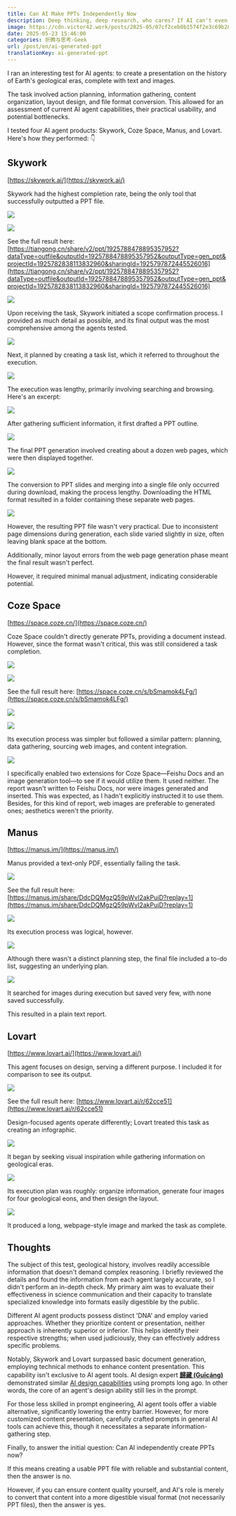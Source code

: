 ```yaml
---
title: Can AI Make PPTs Independently Now
description: Deep thinking, deep research, who cares? If AI can't even make a PPT, how will it replace humans?
image: https://cdn.victor42.work/posts/2025-05/07cf2ceb0b1574f2e3c69b2887632c9b.webp
date: 2025-05-23 15:46:00
categories: 折腾与思考-Geek
url: /post/en/ai-generated-ppt
translationKey: ai-generated-ppt
---
```


I ran an interesting test for AI agents: to create a presentation on the history of Earth's geological eras, complete with text and images.

The task involved action planning, information gathering, content organization, layout design, and file format conversion. This allowed for an assessment of current AI agent capabilities, their practical usability, and potential bottlenecks.

I tested four AI agent products: Skywork, Coze Space, Manus, and Lovart. Here's how they performed: 👇

## Skywork

[https://skywork.ai/](https://skywork.ai/)

Skywork had the highest completion rate, being the only tool that successfully outputted a PPT file.

![](https://cdn.victor42.work/posts/2025-05/07cf2ceb0b1574f2e3c69b2887632c9c.webp)

![](https://cdn.victor42.work/posts/2025-05/2d429bf55bb6b3a3733e63033500e005.webp)

See the full result here: [https://tiangong.cn/share/v2/ppt/1925788478895357952?dataType=outfile&outputId=1925788478895357952&outputType=gen_ppt&projectId=1925782838113832960&sharingId=1925797872445526016](https://tiangong.cn/share/v2/ppt/1925788478895357952?dataType=outfile&outputId=1925788478895357952&outputType=gen_ppt&projectId=1925782838113832960&sharingId=1925797872445526016)

![](https://cdn.victor42.work/posts/2025-05/fc8204dba40ddd291deccb7fb6dbffb2.webp)

Upon receiving the task, Skywork initiated a scope confirmation process. I provided as much detail as possible, and its final output was the most comprehensive among the agents tested.

![](https://cdn.victor42.work/posts/2025-05/412c047fd18bf39596ffb101fe0d01f3.webp)

Next, it planned by creating a task list, which it referred to throughout the execution.

![](https://cdn.victor42.work/posts/2025-05/14e6822b21eb2d2bf9a2446faa3ae9f3.webp)

The execution was lengthy, primarily involving searching and browsing. Here's an excerpt:

![](https://cdn.victor42.work/posts/2025-05/1512322d1022a65174fe5c735b7ddda4.webp)

After gathering sufficient information, it first drafted a PPT outline.

![](https://cdn.victor42.work/posts/2025-05/999323fe9dbe801fabe443853e1ab34a.webp)

The final PPT generation involved creating about a dozen web pages, which were then displayed together.

![](https://cdn.victor42.work/posts/2025-05/fa8b4512ddcd260e54f53796c3c7d607.webp)

The conversion to PPT slides and merging into a single file only occurred during download, making the process lengthy. Downloading the HTML format resulted in a folder containing these separate web pages.

![](https://cdn.victor42.work/posts/2025-05/e3caa031828f83557dae4dade1ab2f6f.webp)

However, the resulting PPT file wasn't very practical. Due to inconsistent page dimensions during generation, each slide varied slightly in size, often leaving blank space at the bottom.

Additionally, minor layout errors from the web page generation phase meant the final result wasn't perfect.

However, it required minimal manual adjustment, indicating considerable potential.

## Coze Space

[https://space.coze.cn/](https://space.coze.cn/)

Coze Space couldn't directly generate PPTs, providing a document instead. However, since the format wasn't critical, this was still considered a task completion.

![](https://cdn.victor42.work/posts/2025-05/f1d552d2a069e73f168d53363b143d75.webp)

![](https://cdn.victor42.work/posts/2025-05/b480aa0644716122a8a1ee4e17c75aba.webp)

See the full result here: [https://space.coze.cn/s/bSmamok4LFg/](https://space.coze.cn/s/bSmamok4LFg/)

![](https://cdn.victor42.work/posts/2025-05/8026407bd8e9265b92fdd565524cd0f0.webp)

![](https://cdn.victor42.work/posts/2025-05/8d42f164e6b26e94c4c5e234fffc7c1d.webp)

Its execution process was simpler but followed a similar pattern: planning, data gathering, sourcing web images, and content integration.

![](https://cdn.victor42.work/posts/2025-05/5fef56ffc2dc7b28742139ce8646184c.webp)

I specifically enabled two extensions for Coze Space—Feishu Docs and an image generation tool—to see if it would utilize them. It used neither. The report wasn't written to Feishu Docs, nor were images generated and inserted. This was expected, as I hadn't explicitly instructed it to use them. Besides, for this kind of report, web images are preferable to generated ones; aesthetics weren't the priority.

## Manus

[https://manus.im/](https://manus.im/)

Manus provided a text-only PDF, essentially failing the task.

![](https://cdn.victor42.work/posts/2025-05/966c7cbfbb511b90ea2a844fdb759589.webp)

See the full result here: [https://manus.im/share/DdcDQMgzQ59pWvI2akPuiD?replay=1](https://manus.im/share/DdcDQMgzQ59pWvI2akPuiD?replay=1)

![](https://cdn.victor42.work/posts/2025-05/92df60135a908ccbd177f011bb25b01f.webp)

Its execution process was logical, however.

![](https://cdn.victor42.work/posts/2025-05/fcb8e048de923c536c1afde38ededdbf.webp)

Although there wasn't a distinct planning step, the final file included a to-do list, suggesting an underlying plan.

![](https://cdn.victor42.work/posts/2025-05/58f5cdd8a07f6a51595c641eb1a1bed9.webp)

It searched for images during execution but saved very few, with none saved successfully.

This resulted in a plain text report.

## Lovart

[https://www.lovart.ai/](https://www.lovart.ai/)

This agent focuses on design, serving a different purpose. I included it for comparison to see its output.

![](https://cdn.victor42.work/posts/2025-05/fb9e4ed8ae1530d3d56eb45fc2b90d15.webp)

See the full result here: [https://www.lovart.ai/r/62cce51](https://www.lovart.ai/r/62cce51)

Design-focused agents operate differently; Lovart treated this task as creating an infographic.

![](https://cdn.victor42.work/posts/2025-05/c452cbd16f83c1cf54c4acaa41a09968.webp)

It began by seeking visual inspiration while gathering information on geological eras.

![](https://cdn.victor42.work/posts/2025-05/bd58a66bddb861b38de62e73d3328cf5.webp)

Its execution plan was roughly: organize information, generate four images for four geological eons, and then design the layout.

![](https://cdn.victor42.work/posts/2025-05/74f874debdd5bad825e3f22f81f6334f.webp)

It produced a long, webpage-style image and marked the task as complete.

## Thoughts

The subject of this test, geological history, involves readily accessible information that doesn't demand complex reasoning. I briefly reviewed the details and found the information from each agent largely accurate, so I didn't perform an in-depth check. My primary aim was to evaluate their effectiveness in science communication and their capacity to translate specialized knowledge into formats easily digestible by the public.

Different AI agent products possess distinct 'DNA' and employ varied approaches. Whether they prioritize content or presentation, neither approach is inherently superior or inferior. This helps identify their respective strengths; when used judiciously, they can effectively address specific problems.

Notably, Skywork and Lovart surpassed basic document generation, employing technical methods to enhance content presentation. This capability isn't exclusive to AI agent tools. AI design expert [**歸藏 (Guīcáng)**](https://x.com/op7418) demonstrated similar [AI design capabilities](https://mp.weixin.qq.com/s/f1IozQKgIEDODfLRP5E2qg) using prompts long ago. In other words, the core of an agent's design ability still lies in the prompt.

For those less skilled in prompt engineering, AI agent tools offer a viable alternative, significantly lowering the entry barrier. However, for more customized content presentation, carefully crafted prompts in general AI tools can achieve this, though it necessitates a separate information-gathering step.

Finally, to answer the initial question: Can AI independently create PPTs now?

If this means creating a usable PPT file with reliable and substantial content, then the answer is no.

However, if you can ensure content quality yourself, and AI's role is merely to convert that content into a more digestible visual format (not necessarily PPT files), then the answer is yes.